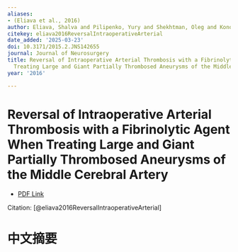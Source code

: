```yaml
---
aliases:
- (Eliava et al., 2016)
author: Eliava, Shalva and Pilipenko, Yury and Shekhtman, Oleg and Konovalov, Anton
citekey: eliava2016ReversalIntraoperativeArterial
date_added: '2025-03-23'
doi: 10.3171/2015.2.JNS142655
journal: Journal of Neurosurgery
title: Reversal of Intraoperative Arterial Thrombosis with a Fibrinolytic Agent When
  Treating Large and Giant Partially Thrombosed Aneurysms of the Middle Cerebral Artery
year: '2016'

---
```

# Reversal of Intraoperative Arterial Thrombosis with a Fibrinolytic Agent When Treating Large and Giant Partially Thrombosed Aneurysms of the Middle Cerebral Artery
- [PDF Link](zotero://open-pdf/library/items/CXM5DZST)

Citation: [@eliava2016ReversalIntraoperativeArterial]

# 中文摘要
